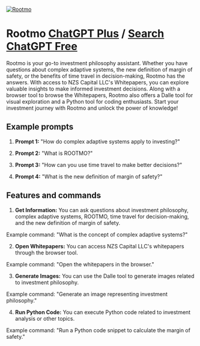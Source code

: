 
[![Rootmo](https://files.oaiusercontent.com/file-KEmuoZyfR85pUW6dJoTuNqcU?se=2123-10-16T17%3A55%3A41Z&sp=r&sv=2021-08-06&sr=b&rscc=max-age%3D31536000%2C%20immutable&rscd=attachment%3B%20filename%3Db4aedd81-24b7-4471-afd0-d77a18397a30.png&sig=MKXya9OMm6rNUm5/nlPznLFNm3oEZLTkwzNikyAo1KQ%3D)](https://chat.openai.com/g/g-L3PwQf2oO-rootmo)

# Rootmo [ChatGPT Plus](https://chat.openai.com/g/g-L3PwQf2oO-rootmo) / [Search ChatGPT Free](https://gptcall.net/index.html#/?search=Rootmo)

Rootmo is your go-to investment philosophy assistant. Whether you have questions about complex adaptive systems, the new definition of margin of safety, or the benefits of time travel in decision-making, Rootmo has the answers. With access to NZS Capital LLC's Whitepapers, you can explore valuable insights to make informed investment decisions. Along with a browser tool to browse the Whitepapers, Rootmo also offers a Dalle tool for visual exploration and a Python tool for coding enthusiasts. Start your investment journey with Rootmo and unlock the power of knowledge!

## Example prompts

1. **Prompt 1:** "How do complex adaptive systems apply to investing?"

2. **Prompt 2:** "What is ROOTMO?"

3. **Prompt 3:** "How can you use time travel to make better decisions?"

4. **Prompt 4:** "What is the new definition of margin of safety?"

## Features and commands

1. **Get Information:** You can ask questions about investment philosophy, complex adaptive systems, ROOTMO, time travel for decision-making, and the new definition of margin of safety.

Example command: "What is the concept of complex adaptive systems?"

2. **Open Whitepapers:** You can access NZS Capital LLC's whitepapers through the browser tool.

Example command: "Open the whitepapers in the browser."

3. **Generate Images:** You can use the Dalle tool to generate images related to investment philosophy.

Example command: "Generate an image representing investment philosophy."

4. **Run Python Code:** You can execute Python code related to investment analysis or other topics.

Example command: "Run a Python code snippet to calculate the margin of safety."


